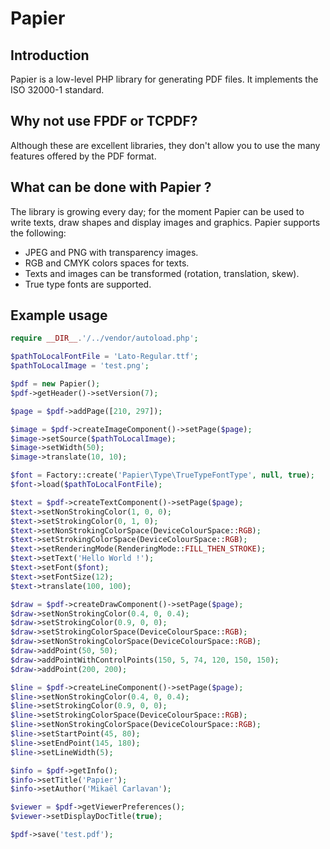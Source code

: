 # Papier

## Introduction
Papier is a low-level PHP library for generating PDF files. It implements the ISO 32000-1 standard.

## Why not use FPDF or TCPDF?
Although these are excellent libraries, they don't allow you to use the many features offered by the PDF format.

## What can be done with Papier ?
The library is growing every day; for the moment Papier can be used to write texts, draw shapes and display images and graphics. 
Papier supports the following:
- JPEG and PNG with transparency images.
- RGB and CMYK colors spaces for texts.
- Texts and images can be transformed (rotation, translation, skew).
- True type fonts are supported.

## Example usage
```php
require __DIR__.'/../vendor/autoload.php';

$pathToLocalFontFile = 'Lato-Regular.ttf';
$pathToLocalImage = 'test.png';

$pdf = new Papier();
$pdf->getHeader()->setVersion(7);

$page = $pdf->addPage([210, 297]);

$image = $pdf->createImageComponent()->setPage($page);
$image->setSource($pathToLocalImage);
$image->setWidth(50);
$image->translate(10, 10);

$font = Factory::create('Papier\Type\TrueTypeFontType', null, true);
$font->load($pathToLocalFontFile);

$text = $pdf->createTextComponent()->setPage($page);
$text->setNonStrokingColor(1, 0, 0);
$text->setStrokingColor(0, 1, 0);
$text->setNonStrokingColorSpace(DeviceColourSpace::RGB);
$text->setStrokingColorSpace(DeviceColourSpace::RGB);
$text->setRenderingMode(RenderingMode::FILL_THEN_STROKE);
$text->setText('Hello World !');
$text->setFont($font);
$text->setFontSize(12);
$text->translate(100, 100);

$draw = $pdf->createDrawComponent()->setPage($page);
$draw->setNonStrokingColor(0.4, 0, 0.4);
$draw->setStrokingColor(0.9, 0, 0);
$draw->setStrokingColorSpace(DeviceColourSpace::RGB);
$draw->setNonStrokingColorSpace(DeviceColourSpace::RGB);
$draw->addPoint(50, 50);
$draw->addPointWithControlPoints(150, 5, 74, 120, 150, 150);
$draw->addPoint(200, 200);

$line = $pdf->createLineComponent()->setPage($page);
$line->setNonStrokingColor(0.4, 0, 0.4);
$line->setStrokingColor(0.9, 0, 0);
$line->setStrokingColorSpace(DeviceColourSpace::RGB);
$line->setNonStrokingColorSpace(DeviceColourSpace::RGB);
$line->setStartPoint(45, 80);
$line->setEndPoint(145, 180);
$line->setLineWidth(5);

$info = $pdf->getInfo();
$info->setTitle('Papier');
$info->setAuthor('Mikaël Carlavan');

$viewer = $pdf->getViewerPreferences();
$viewer->setDisplayDocTitle(true);

$pdf->save('test.pdf');
```

